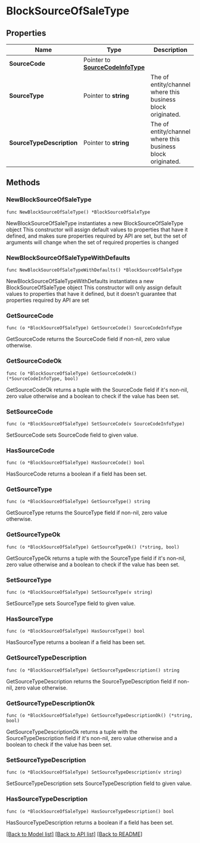 # BlockSourceOfSaleType

## Properties

Name | Type | Description | Notes
------------ | ------------- | ------------- | -------------
**SourceCode** | Pointer to [**SourceCodeInfoType**](SourceCodeInfoType.md) |  | [optional] 
**SourceType** | Pointer to **string** | The of entity/channel where this business block originated. | [optional] 
**SourceTypeDescription** | Pointer to **string** | The of entity/channel where this business block originated. | [optional] 

## Methods

### NewBlockSourceOfSaleType

`func NewBlockSourceOfSaleType() *BlockSourceOfSaleType`

NewBlockSourceOfSaleType instantiates a new BlockSourceOfSaleType object
This constructor will assign default values to properties that have it defined,
and makes sure properties required by API are set, but the set of arguments
will change when the set of required properties is changed

### NewBlockSourceOfSaleTypeWithDefaults

`func NewBlockSourceOfSaleTypeWithDefaults() *BlockSourceOfSaleType`

NewBlockSourceOfSaleTypeWithDefaults instantiates a new BlockSourceOfSaleType object
This constructor will only assign default values to properties that have it defined,
but it doesn't guarantee that properties required by API are set

### GetSourceCode

`func (o *BlockSourceOfSaleType) GetSourceCode() SourceCodeInfoType`

GetSourceCode returns the SourceCode field if non-nil, zero value otherwise.

### GetSourceCodeOk

`func (o *BlockSourceOfSaleType) GetSourceCodeOk() (*SourceCodeInfoType, bool)`

GetSourceCodeOk returns a tuple with the SourceCode field if it's non-nil, zero value otherwise
and a boolean to check if the value has been set.

### SetSourceCode

`func (o *BlockSourceOfSaleType) SetSourceCode(v SourceCodeInfoType)`

SetSourceCode sets SourceCode field to given value.

### HasSourceCode

`func (o *BlockSourceOfSaleType) HasSourceCode() bool`

HasSourceCode returns a boolean if a field has been set.

### GetSourceType

`func (o *BlockSourceOfSaleType) GetSourceType() string`

GetSourceType returns the SourceType field if non-nil, zero value otherwise.

### GetSourceTypeOk

`func (o *BlockSourceOfSaleType) GetSourceTypeOk() (*string, bool)`

GetSourceTypeOk returns a tuple with the SourceType field if it's non-nil, zero value otherwise
and a boolean to check if the value has been set.

### SetSourceType

`func (o *BlockSourceOfSaleType) SetSourceType(v string)`

SetSourceType sets SourceType field to given value.

### HasSourceType

`func (o *BlockSourceOfSaleType) HasSourceType() bool`

HasSourceType returns a boolean if a field has been set.

### GetSourceTypeDescription

`func (o *BlockSourceOfSaleType) GetSourceTypeDescription() string`

GetSourceTypeDescription returns the SourceTypeDescription field if non-nil, zero value otherwise.

### GetSourceTypeDescriptionOk

`func (o *BlockSourceOfSaleType) GetSourceTypeDescriptionOk() (*string, bool)`

GetSourceTypeDescriptionOk returns a tuple with the SourceTypeDescription field if it's non-nil, zero value otherwise
and a boolean to check if the value has been set.

### SetSourceTypeDescription

`func (o *BlockSourceOfSaleType) SetSourceTypeDescription(v string)`

SetSourceTypeDescription sets SourceTypeDescription field to given value.

### HasSourceTypeDescription

`func (o *BlockSourceOfSaleType) HasSourceTypeDescription() bool`

HasSourceTypeDescription returns a boolean if a field has been set.


[[Back to Model list]](../README.md#documentation-for-models) [[Back to API list]](../README.md#documentation-for-api-endpoints) [[Back to README]](../README.md)


